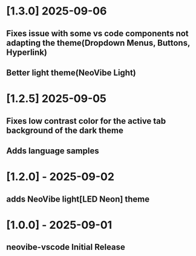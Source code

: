 # [1.3.0] 2025-09-06

## Fixes issue with some vs code components not adapting the theme(Dropdown Menus, Buttons, Hyperlink)
## Better light theme(NeoVibe Light)

# [1.2.5] 2025-09-05

## Fixes low contrast color for the active tab background of the dark theme
## Adds language samples

# [1.2.0] - 2025-09-02

## adds NeoVibe light[LED Neon] theme

# [1.0.0] - 2025-09-01

## neovibe-vscode Initial Release

